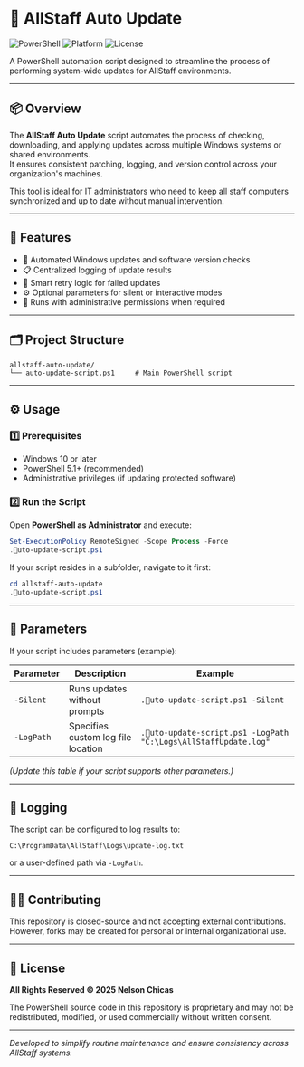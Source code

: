 # 🧩 AllStaff Auto Update

![PowerShell](https://img.shields.io/badge/Language-PowerShell-blue)
![Platform](https://img.shields.io/badge/Platform-Windows-lightgrey)
![License](https://img.shields.io/badge/License-All%20Rights%20Reserved-red)

A PowerShell automation script designed to streamline the process of performing system-wide updates for AllStaff environments.

---

## 📦 Overview

The **AllStaff Auto Update** script automates the process of checking, downloading, and applying updates across multiple Windows systems or shared environments.  
It ensures consistent patching, logging, and version control across your organization's machines.

This tool is ideal for IT administrators who need to keep all staff computers synchronized and up to date without manual intervention.

---

## 🧰 Features

- 🔄 Automated Windows updates and software version checks  
- 📋 Centralized logging of update results  
- 🧠 Smart retry logic for failed updates  
- ⚙️ Optional parameters for silent or interactive modes  
- 🔐 Runs with administrative permissions when required  

---

## 🗂️ Project Structure

```
allstaff-auto-update/
└── auto-update-script.ps1     # Main PowerShell script
```

---

## ⚙️ Usage

### 1️⃣ Prerequisites
- Windows 10 or later  
- PowerShell 5.1+ (recommended)  
- Administrative privileges (if updating protected software)

### 2️⃣ Run the Script
Open **PowerShell as Administrator** and execute:

```powershell
Set-ExecutionPolicy RemoteSigned -Scope Process -Force
.uto-update-script.ps1
```

If your script resides in a subfolder, navigate to it first:

```powershell
cd allstaff-auto-update
.uto-update-script.ps1
```

---

## 🧩 Parameters

If your script includes parameters (example):

| Parameter | Description | Example |
|------------|-------------|----------|
| `-Silent` | Runs updates without prompts | `.uto-update-script.ps1 -Silent` |
| `-LogPath` | Specifies custom log file location | `.uto-update-script.ps1 -LogPath "C:\Logs\AllStaffUpdate.log"` |

*(Update this table if your script supports other parameters.)*

---

## 🧾 Logging

The script can be configured to log results to:
```
C:\ProgramData\AllStaff\Logs\update-log.txt
```
or a user-defined path via `-LogPath`.

---

## 🧑‍💻 Contributing

This repository is closed-source and not accepting external contributions.  
However, forks may be created for personal or internal organizational use.

---

## 🪪 License

**All Rights Reserved © 2025 Nelson Chicas**

The PowerShell source code in this repository is proprietary and may not be redistributed, modified, or used commercially without written consent.

---

*Developed to simplify routine maintenance and ensure consistency across AllStaff systems.*
